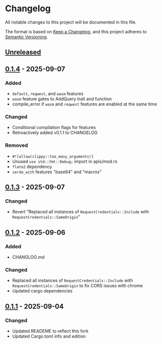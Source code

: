 # Changelog

All notable changes to this project will be documented in this file.

The format is based on [Keep a Changelog](https://keepachangelog.com/en/1.1.0/),
and this project adheres to [Semantic Versioning](https://semver.org/spec/v2.0.0.html).

## [Unreleased]


## [0.1.4] - 2025-09-07

### Added

- `default`, `reqwest`, and `wasm` features
- `wasm` feature gates to AddQuery trait and function
- compile_error if `wasm` and `reqwest` features are enabled at the same time

### Changed

- Conditional compilation flags for features
- Retroactively added v0.1.1 to CHANGELOG

### Removed

- `#![allow(clippy::too_many_arguments)]`
- Unused `use std::fmt::Debug;` import in apis/mod.rs
- `flate2` dependency
- `serde_with` features "base64" and "macros"


## [0.1.3] - 2025-09-07

### Changed

- Revert "Replaced all instances of `RequestCredentials::Include` with `RequestCredentials::SameOrigin`"


## [0.1.2] - 2025-09-06

### Added

- CHANGLOG.md

### Changed

- Replaced all instances of `RequestCredentials::Include` with `RequestCredentials::SameOrigin` to fix CORS issues with chrome
- Updated cargo dependencies


## [0.1.1] - 2025-09-04

### Changed

- Updated READEME to reflect this fork
- Updated Cargo.toml info and edition


[unreleased]: https://github.com/justins-engineering/kratos-client-rust/compare/v0.1.4...master
[0.1.4]: https://github.com/justins-engineering/kratos-client-rust/compare/v0.1.3...v0.1.4
[0.1.3]: https://github.com/justins-engineering/kratos-client-rust/compare/v0.1.2...v0.1.3
[0.1.2]: https://github.com/justins-engineering/kratos-client-rust/compare/v0.1.1...v0.1.2
[0.1.1]: https://github.com/justins-engineering/kratos-client-rust/compare/v0.1.0...v0.1.1
